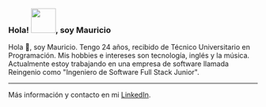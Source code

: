 ### Hola! <img src="https://raw.githubusercontent.com/MartinHeinz/MartinHeinz/master/wave.gif" width="50" height="50">, soy Mauricio

Hola 👋, soy Mauricio.
Tengo 24 años, recibido de Técnico Universitario en Programación.
Mis hobbies e intereses son tecnología, inglés y la música.
Actualmente estoy trabajando en una empresa de software llamada Reingenio como "Ingeniero de Software Full Stack Junior".

<!-----

🧰 Habilidades Principales

<img src="https://github.com/devicons/devicon/blob/master/icons/html5/html5-plain.svg" alt="HTML5 Logo" width="50" height="50">  <img src="https://github.com/devicons/devicon/blob/master/icons/sass/sass-original.svg" alt="CSS3 Logo" width="50" height="50">  <img src="https://github.com/devicons/devicon/blob/master/icons/css3/css3-plain.svg" alt="SASS Logo" width="50" height="50"><img src="https://github.com/devicons/devicon/blob/master/icons/javascript/javascript-plain.svg" alt="JavaScript Logo" width="50" height="50">  <img src="https://github.com/devicons/devicon/blob/master/icons/typescript/typescript-plain.svg" alt="TypeScript Logo" width="50" height="50"> <img src="https://github.com/devicons/devicon/blob/master/icons/csharp/csharp-plain.svg" alt="C# Logo" width="50" height="50">  <img src="https://github.com/devicons/devicon/blob/master/icons/microsoftsqlserver/microsoftsqlserver-plain.svg" alt="SQL Server Logo" width="50" height="50"> 

---

🌱 Últimamente estoy aprendiendo más sobre:

<ul>
  <li>Inglés</li>
  <li>NestJS</li>
  <li>NextJS</li>
</ul>-->

---
Más información y contacto en mi <a href="https://www.linkedin.com/in/mdallagata/">LinkedIn<a>.

<!--
Here are some ideas to get you started:

- 🔭 I’m currently working on ...
- 🌱 I’m currently learning ...
- 👯 I’m looking to collaborate on ...
- 🤔 I’m looking for help with ...
- 💬 Ask me about ...
- 📫 How to reach me: ...
- ⚡ Fun fact: ...
-->
